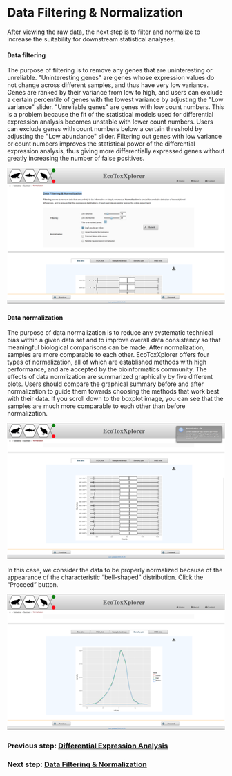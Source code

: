 # Data Filtering & Normalization

After viewing the raw data, the next step is to filter and normalize to increase the suitability for downstream statistical analyses. 

#### Data filtering
The purpose of filtering is to remove any genes that are uninteresting or unreliable. "Uninteresting genes" are genes whose expression values do not change across different samples, and thus have very low variance. Genes are ranked by their variance from low to high, and users can exclude a certain percentile of genes with the lowest variance by adjusting the "Low variance" slider. "Unreliable genes" are genes with low count numbers. This is a problem because the fit of the statistical models used for differential expression analysis becomes unstable with lower count numbers. Users can exclude genes with count numbers below a certain threshold by adjusting the "Low abundance" slider. Filtering out genes with low variance or count numbers improves the statistical power of the differential expression analysis, thus giving more differentially expressed genes without greatly increasing the number of false positives. 

![Image](rnaseq_filtering_view.png)

#### Data normalization
The purpose of data normalization is to reduce any systematic technical bias within a given data set and to improve overall data consistency so that meaningful biological comparisons can be made. After normalization, samples are more comparable to each other. EcoToxXplorer offers four types of normalization, all of which are established methods with high performance, and are accepted by the bioinformatics community. The effects of data normlization are summarized graphically by five different plots. Users should compare the graphical summary before and after normalization to guide them towards choosing the methods that work best with their data. If you scroll down to the boxplot image, you can see that the samples are much more comparable to each other than before normalization.

![Image](RNAseq_normalization_boxplot.png)

In this case, we consider the data to be properly normalized because of the appearance of the characteristic “bell-shaped” distribution. Click the “Proceed” button. 

![Image](RNAseq_normalization_density.png)

### Previous step: [Differential Expression Analysis](rnaseq_DEG.md)
### Next step: [Data Filtering & Normalization](rnaseq_filtering.md)
